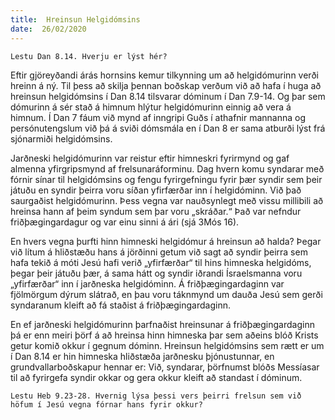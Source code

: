 ```yaml
---
title:  Hreinsun Helgidómsins
date:  26/02/2020
---
```


`Lestu Dan 8.14. Hverju er lýst hér?`

Eftir gjöreyðandi árás hornsins kemur tilkynning um að helgidómurinn verði hreinn á ný. Til þess að skilja þennan boðskap verðum við að hafa í huga að hreinsun helgidómsins í Dan 8.14 tilsvarar dóminum í Dan 7.9-14. Og þar sem dómurinn á sér stað á himnum hlýtur helgidómurinn einnig að vera á himnum. Í Dan 7 fáum við mynd af inngripi Guðs í athafnir mannanna og persónutengslum við þá á sviði dómsmála en í Dan 8 er sama atburði lýst frá sjónarmiði helgidómsins.

Jarðneski helgidómurinn var reistur eftir himneskri fyrirmynd og gaf almenna yfirgripsmynd af frelsunaráforminu. Dag hvern komu syndarar með fórnir sínar til helgidómsins og fengu fyrirgefningu fyrir þær syndir sem þeir játuðu en syndir þeirra voru síðan yfirfærðar inn í helgidóminn. Við það saurgaðist helgidómurinn. Þess vegna var nauðsynlegt með vissu millibili að hreinsa hann af þeim syndum sem þar voru „skráðar.“ Það var nefndur friðþægingardagur og var einu sinni á ári (sjá 3Mós 16).

En hvers vegna þurfti hinn himneski helgidómur á hreinsun að halda? Þegar við lítum á hliðstæðu hans á jörðinni getum við sagt að syndir þeirra sem hafa tekið á móti Jesú hafi verið „yfirfærðar“ til hins himneska helgidóms, þegar þeir játuðu þær, á sama hátt og syndir iðrandi Ísraelsmanna voru „yfirfærðar“ inn í jarðneska helgidóminn. Á friðþægingardaginn var fjölmörgum dýrum slátrað, en þau voru táknmynd um dauða Jesú sem gerði syndaranum kleift að fá staðist á friðþægingardaginn.

En ef jarðneski helgidómurinn þarfnaðist hreinsunar á friðþægingardaginn þá er enn meiri þörf á að hreinsa hinn himneska þar sem aðeins blóð Krists getur komið okkur í gegnum dóminn. Hreinsun helgidómsins sem rætt er um í Dan 8.14 er hin himneska hliðstæða jarðnesku þjónustunnar, en grundvallarboðskapur hennar er: Við, syndarar, þörfnumst blóðs Messíasar til að fyrirgefa syndir okkar og gera okkur kleift að standast í dóminum.

`Lestu Heb 9.23-28. Hvernig lýsa þessi vers þeirri frelsun sem við höfum í Jesú vegna fórnar hans fyrir okkur?`